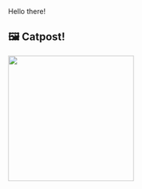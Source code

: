 Hello there!



## 🖼️ Catpost!

<sub>
    <img src="https://cdn2.thecatapi.com/images/7e3.jpg" height="256">
</sub>

